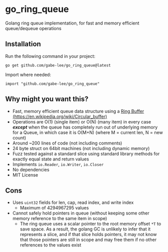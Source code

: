 # go_ring_queue
Golang ring queue implementation, for fast and memory efficient queue/dequeue operations

## Installation
Run the following command in your project:
```
go get github.com/gabe-lee/go_ring_queue@latest
```
Import where needed:
```golang
import "github.com/gabe-lee/go_ring_queue"
```

## Why might you want this?
  - Fast, memory efficient queue data structure using a [Ring Buffer (https://en.wikipedia.org/wiki/Circular_buffer)](https://en.wikipedia.org/wiki/Circular_buffer)
  - Operations are O(1) (single item) or O(N) (many item) in every case **_except_** when the queue has completely run out of underlying memory for a Queue, in which case it is O(M+N) (where M = current len, N = new count)
  - Around ~200 lines of code (not including comments)
  - 24 byte struct on 64bit machines (not including dynamic memory)
  - Fuzz tested against a standard slice using standard library methods for exactly equal state and return values
  - Implements `io.Reader`, `io.Writer`, `io.Closer`
  - No dependencies
  - MIT License
## Cons
  - Uses `uint32` fields for len, cap, read index, and write index
    - Maximum of 4294967295 values
  - Cannot safely hold pointers in queue (without keeping some other memory reference to the same item in scope)
    - The ring queue uses a scalar pointer to the root memory offset `*T` to save space. As a result, the golang GC is unlikely to infer that it represents a slice, and if that slice holds pointers, it may not know that those pointers are still in scope and may free them if no other references to the values exist
